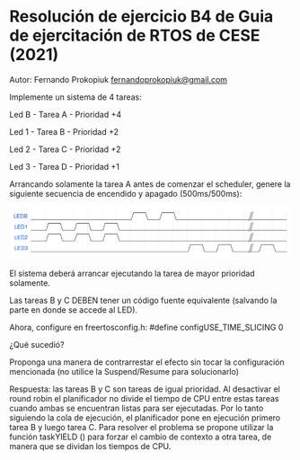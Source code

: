# Resolución de ejercicio B4 de Guia de ejercitación de RTOS de CESE (2021)
Autor:
Fernando Prokopiuk <fernandoprokopiuk@gmail.com>

Implemente un sistema de 4 tareas:

Led B - Tarea A - Prioridad +4

Led 1 - Tarea B - Prioridad +2

Led 2 - Tarea C - Prioridad +2

Led 3 - Tarea D - Prioridad +1

Arrancando solamente la tarea A antes de comenzar el scheduler, genere la siguiente secuencia de encendido y apagado (500ms/500ms):

![image info](./pictures/patron.png)

El sistema deberá arrancar ejecutando la tarea de mayor prioridad solamente.

Las tareas B y C DEBEN tener un código fuente equivalente (salvando la parte en donde se accede al LED).

Ahora, configure en freertosconfig.h:
 #define configUSE_TIME_SLICING 0

¿Qué sucedió?

Proponga una manera de contrarrestar el efecto sin tocar la configuración mencionada (no utilice la Suspend/Resume para solucionarlo)

Respuesta: las tareas B y C son tareas de igual prioridad. Al desactivar el round robin el planificador no divide el tiempo de CPU entre estas tareas cuando ambas se encuentran listas para ser ejecutadas. Por lo tanto siguiendo la cola de ejecución, el planificador pone en ejecución primero tarea B y luego tarea C. Para resolver el problema se propone utilizar la función taskYIELD () para forzar el cambio de contexto a otra tarea, de manera que se dividan los tiempos de CPU.
